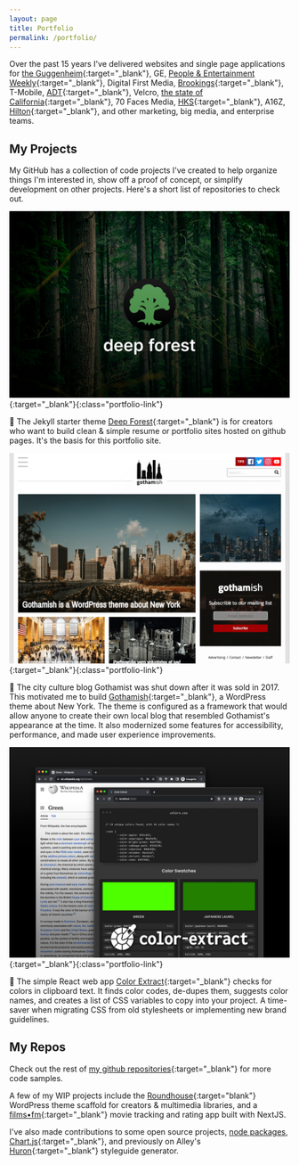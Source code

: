 ```yaml
---
layout: page
title: Portfolio
permalink: /portfolio/
---
```


Over the past 15 years I've delivered websites and single page applications for [the Guggenheim](https://alley.com/news/a-look-under-the-hood-with-the-new-guggenheim-org/){:target="_blank"}, GE, [People & Entertainment Weekly](https://alley.com/news/alley-launches-people-com-one-of-the-biggest-sites-on-wordpress-com-vip/){:target="_blank"}, Digital First Media, [Brookings](https://www.brookings.edu/articles/pixels-and-progress-the-evolution-of-brookings-edu-since-1995/){:target="_blank"}, T-Mobile, [ADT](https://newsroom.adt.com/){:target="_blank"}, Velcro, [the state of California](https://calrx.ca.gov/){:target="_blank"}, 70 Faces Media, [HKS](https://www.hksinc.com/){:target="_blank"}, A16Z, [Hilton](https://stories.hilton.com/){:target="_blank"}, and other marketing, big media, and enterprise teams.

## My Projects

My GitHub has a collection of code projects I've created to help organize things I'm interested in, show off a proof of concept, or simplify development on other projects. Here's a short list of repositories to check out.

[![Deep Forest project title card.](/assets/images/deep-forest.png)](https://github.com/ian-pvd/deep-forest){:target="_blank"}{:class="portfolio-link"}

🌳 The Jekyll starter theme [Deep Forest](https://github.com/ian-pvd/deep-forest){:target="_blank"} is for creators who want to build clean & simple resume or portfolio sites hosted on github pages. It's the basis for this portfolio site.

[![Gothamish theme homepage.](/assets/images/gothamish.png)](https://github.com/ian-pvd/gothamish){:target="_blank"}{:class="portfolio-link"}

🗽 The city culture blog Gothamist was shut down after it was sold in 2017. This motivated me to build [Gothamish](https://github.com/ian-pvd/gothamish){:target="_blank"}, a WordPress theme about New York. The theme is configured as a framework that would allow anyone to create their own local blog that resembled Gothamist's appearance at the time. It also modernized some features for accessibility, performance, and made user experience improvements.

[![Color Extract app screenshots.](/assets/images/color-extract.png)](https://github.com/ian-pvd/color-extract){:target="_blank"}{:class="portfolio-link"}

🎨 The simple React web app [Color Extract](https://github.com/ian-pvd/color-extract){:target="_blank"} checks for colors in clipboard text. It finds color codes, de-dupes them, suggests color names, and creates a list of CSS variables to copy into your project. A time-saver when migrating CSS from old stylesheets or implementing new brand guidelines.

## My Repos
Check out the rest of [my github repositories](https://github.com/ian-pvd?tab=repositories){:target="_blank"} for more code samples.

A few of my WIP projects include the [Roundhouse](https://github.com/ian-pvd/roundhouse-2021){:target="blank"} WordPress theme scaffold for creators & multimedia libraries, and a [films•fm](https://github.com/ian-pvd/films-fm){:target="_blank"} movie tracking and rating app built with NextJS.

I've also made contributions to some open source projects, [node packages](https://github.com/bencevans/color-array-average), [Chart.js](https://www.chartjs.org/){:target="_blank"}, and previously on Alley's [Huron](https://github.com/alleyinteractive/huron){:target="_blank"} styleguide generator.
